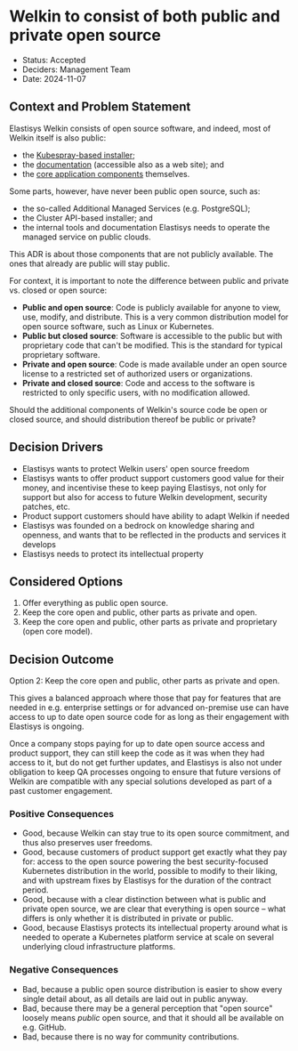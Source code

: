 # Welkin to consist of both public and private open source

- Status: Accepted
- Deciders: Management Team
- Date: 2024-11-07

## Context and Problem Statement

Elastisys Welkin consists of open source software, and indeed, most of Welkin itself is also public:

- the [Kubespray-based installer](https://github.com/elastisys/compliantkubernetes-kubespray);
- the [documentation](https://github.com/elastisys/welkin) (accessible also as a web site); and
- the [core application components](https://github.com/elastisys/compliantkubernetes-apps) themselves.

Some parts, however, have never been public open source, such as:

- the so-called Additional Managed Services (e.g. PostgreSQL);
- the Cluster API-based installer; and
- the internal tools and documentation Elastisys needs to operate the managed service on public clouds.

This ADR is about those components that are not publicly available. The ones that already are public will stay public.

For context, it is important to note the difference between public and private vs. closed or open source:

- **Public and open source**: Code is publicly available for anyone to view, use, modify, and distribute. This is a very common distribution model for open source software, such as Linux or Kubernetes.
- **Public but closed source**: Software is accessible to the public but with proprietary code that can't be modified. This is the standard for typical proprietary software.
- **Private and open source**: Code is made available under an open source license to a restricted set of authorized users or organizations.
- **Private and closed source**: Code and access to the software is restricted to only specific users, with no modification allowed.

Should the additional components of Welkin's source code be open or closed source, and should distribution thereof be public or private?

## Decision Drivers

- Elastisys wants to protect Welkin users' open source freedom
- Elastisys wants to offer product support customers good value for their money, and incentivise these to keep paying Elastisys, not only for support but also for access to future Welkin development, security patches, etc.
- Product support customers should have ability to adapt Welkin if needed
- Elastisys was founded on a bedrock on knowledge sharing and openness, and wants that to be reflected in the products and services it develops
- Elastisys needs to protect its intellectual property

## Considered Options

1. Offer everything as public open source.
1. Keep the core open and public, other parts as private and open.
1. Keep the core open and public, other parts as private and proprietary (open core model).

## Decision Outcome

Option 2: Keep the core open and public, other parts as private and open.

This gives a balanced approach where those that pay for features that are needed in e.g. enterprise settings or for advanced on-premise use can have access to up to date open source code for as long as their engagement with Elastisys is ongoing.

Once a company stops paying for up to date open source access and product support, they can still keep the code as it was when they had access to it, but do not get further updates, and Elastisys is also not under obligation to keep QA processes ongoing to ensure that future versions of Welkin are compatible with any special solutions developed as part of a past customer engagement.

### Positive Consequences

- Good, because Welkin can stay true to its open source commitment, and thus also preserves user freedoms.
- Good, because customers of product support get exactly what they pay for: access to the open source powering the best security-focused Kubernetes distribution in the world, possible to modify to their liking, and with upstream fixes by Elastisys for the duration of the contract period.
- Good, because with a clear distinction between what is public and private open source, we are clear that everything is open source – what differs is only whether it is distributed in private or public.
- Good, because Elastisys protects its intellectual property around what is needed to operate a Kubernetes platform service at scale on several underlying cloud infrastructure platforms.

### Negative Consequences

- Bad, because a public open source distribution is easier to show every single detail about, as all details are laid out in public anyway.
- Bad, because there may be a general perception that "open source" loosely means _public_ open source, and that it should all be available on e.g. GitHub.
- Bad, because there is no way for community contributions.

